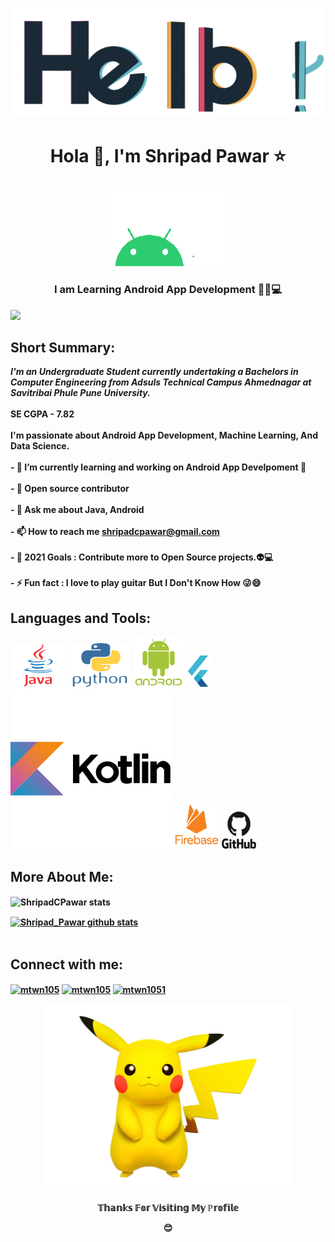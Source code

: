 <p align="center"> <img src="hello.gif" alt="hello" /> </p>
<h1 align="center">Hola 👋, I'm Shripad Pawar ⭐</h1>

<p align="center"> <img src="Hey.gif" alt="android"  /> </p>
<h3 align="center">I am Learning Android App Development 👦🏻💻</h3>

![](https://visitor-badge.glitch.me/badge?page_id=ShripadCPawar.ShripadCPawar)


## Short Summary:

<b><i>I'm an Undergraduate Student currently undertaking a Bachelors in Computer Engineering from Adsuls Technical Campus Ahmednagar at 
 Savitribai Phule Pune University. </i> <br/><b> <br>SE CGPA - 7.82 <br/>
<br/> <b>I'm passionate about <b>Android App Development, Machine Learning, And Data Science<b/>.
<br/>
<br> - 🌱 I’m currently learning and working on <b>Android App Develpoment 📲</br>
<br> - 📖 Open source contributor</br>
<br> - 💬 Ask me about **Java, Android**</br>
<br> - 📫 How to reach me **shripadcpawar@gmail.com**</br>
<br> - 🥅 2021 Goals : Contribute more to Open Source projects.👽💻</br>
<br> - ⚡ Fun fact : I love to play guitar But I Don't Know How 😜😄</br>
 



## Languages and Tools:


<img src="https://github.com/devicons/devicon/blob/master/icons/java/java-original-wordmark.svg" alt="java" width="90" height="70"/>
<img src="https://github.com/devicons/devicon/blob/master/icons/python/python-original-wordmark.svg" alt="python" width="100" height="70"/>
<img src="https://github.com/devicons/devicon/blob/master/icons/android/android-plain-wordmark.svg" alt="android" width="80" height="80">
<img src="https://github.com/devicons/devicon/blob/master/icons/flutter/flutter-original.svg" alt="flutter" width="40" height="50"/> 
<img src="https://github.com/devicons/devicon/blob/master/icons/kotlin/kotlin-original-wordmark.svg" alt="kotlin" /> 
<img src="https://github.com/devicons/devicon/blob/master/icons/firebase/firebase-plain-wordmark.svg" alt="firebase" width="75" height="75"/>  
<img src="https://github.com/devicons/devicon/blob/master/icons/github/github-original-wordmark.svg" alt="github" width="55" height="60"/> 






## More About Me:

<p><img align="center" src="https://github-readme-stats.vercel.app/api/top-langs/?username=ShripadCPawar&layout=compact&langs_count=8" alt="ShripadCPawar stats" /></p>

<a href="https://github.com/ShripadCPawar/github-readme-stats">
 
<img align="center" src="https://github-readme-stats.vercel.app/api?username=ShripadCPawar&show_icons=true&theme=radical&count_private=true" alt="Shripad_Pawar github stats" />
</a>
<br />
<br />


## Connect with me:

<p align="left">
<a href="https://www.linkedin.com/in/shripad-pawar-b95852192" target="blank"><img align="center" src="https://cdn.jsdelivr.net/npm/simple-icons@3.0.1/icons/linkedin.svg" alt="mtwn105" height="30" width="50" /></a>
<a href="https://twitter.com/ShripadCPawar" target="blank"><img align="center" src="https://cdn.jsdelivr.net/npm/simple-icons@3.0.1/icons/twitter.svg" alt="mtwn105" height="30" width="50" /></a>
<a href="https://www.instagram.com/shripad_chandrashekhar_pawar/" target="blank"><img align="center" src="https://cdn.jsdelivr.net/npm/simple-icons@3.0.1/icons/instagram.svg" alt="mtwn1051" height="30" width="50" /></a>
</p>


 <p align="center"> <img src="Pikachu.png" alt="pic" width="400" height="300"/> </p>


<p align="center">𝕋𝕙𝕒𝕟𝕜𝕤 𝔽𝕠𝕣 𝕍𝕚𝕤𝕚𝕥𝕚𝕟𝕘 𝕄𝕪 ℙ𝕣𝕠𝕗𝕚𝕝𝕖</p>
<p align="center">😊</p>
